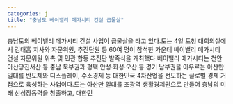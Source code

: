 ```yaml
---
categories: j
title: "충남도 베이밸리 메가시티 건설 급물살"
---
```

충남도의 베이밸리 메가시티 건설 사업이 급물살을 타고 있다.도는 4일 도청 대회의실에서 김태흠 지사와 자문위원, 추진단원 등 60여 명이 참석한 가운데 베이밸리 메가시티 건설 자문위원 위촉 및 민관 합동 추진단 발족식을 개최했다.베이밸리 메가시티는 천안아산당진서산 등 충남 북부권과 평택·안성·화성·오산 등 경기 남부권을 아우르는 아산만 일대를 반도체와 디스플레이, 수소경제 등 대한민국 4차산업을 선도하는 글로벌 경제 거점으로 육성하는 사업이다.도는 아산만 일대를 초광역 생활경제권으로 만들어 충남의 미래 신성장동력을 창출하고, 대한민